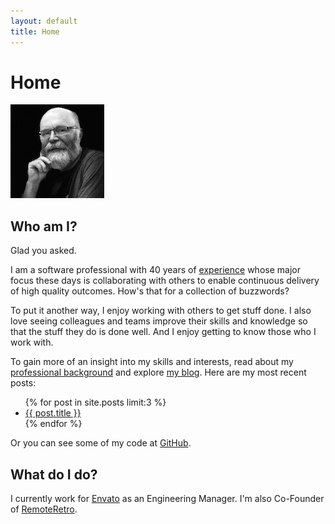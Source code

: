 ```yaml
---
layout: default
title: Home
---
```

# Home

<div class="flex items-center px-6 py-4">
    <img alt="photo" class="block mx-auto sm:mx-0 sm:flex-shrink-0 h-auto sm:h-24 rounded-full" src="/assets/images/keith.jpg">
</div>

## Who am I?

Glad you asked.

I am a software professional with 40 years of [experience](/about) whose major focus these days is collaborating with others to enable continuous delivery of high quality outcomes. How's that for a collection of buzzwords?

To put it another way, I enjoy working with others to get stuff done. I also love seeing colleagues and teams improve their skills and knowledge so that the stuff they do is done well. And I enjoy getting to know those who I work with.

To gain more of an insight into my skills and interests, read about my [professional background](/about) and explore [my blog](/blog). Here are my most recent posts:

<ul>
  {% for post in site.posts limit:3 %}
    <li>
      <a href="{{ post.url }}">{{ post.title }}</a>
    </li>
  {% endfor %}
</ul>

Or you can see some of my code at [GitHub](https://github.com/keithpitty).

## What do I do?

I currently work for [Envato](https://envato.com/) as an Engineering Manager. I'm also Co-Founder of [RemoteRetro](https://remoteretro.io/).

